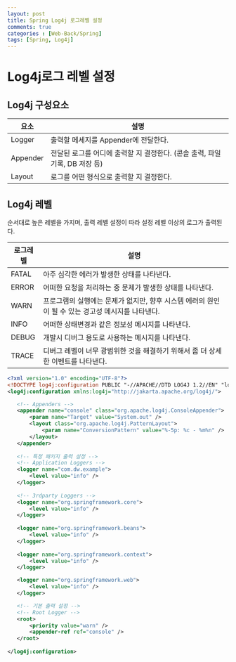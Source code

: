 ```yaml
---
layout: post
title: Spring Log4j 로그레벨 설정 
comments: true 
categories : [Web-Back/Spring]
tags: [Spring, Log4j]
---
```


# Log4j로그 레벨 설정 

## Log4j 구성요소

요소 | 설명
---|-----
Logger | 출력할 메세지를 Appender에 전달한다.
Appender | 전달된 로그를 어디에 출력할 지 결정한다. (콘솔 출력, 파일 기록, DB 저장 등)
Layout | 로그를 어떤 형식으로 출력할 지 결정한다.


## Log4j 레벨

순서대로 높은 레벨을 가지며, 출력 레벨 설정이 따라 설정 레벨 이상의 로그가 출력된다.

로그레벨 | 설명
-----|------
 FATAL | 아주 심각한 에러가 발생한 상태를 나타낸다.
 ERROR | 어떠한 요청을 처리하는 중 문제가 발생한 상태를 나타낸다.
 WARN | 프로그램의 실행에는 문제가 없지만, 향후 시스템 에러의 원인이 될 수 있는 경고성 메시지를 나타낸다.
 INFO | 어떠한 상태변경과 같은 정보성 메시지를 나타낸다.
 DEBUG | 개발시 디버그 용도로 사용하는 메시지를 나타낸다.
 TRACE | 디버그 레벨이 너무 광범위한 것을 해결하기 위해서 좀 더 상세한 이벤트를 나타낸다.

 ```xml
<?xml version="1.0" encoding="UTF-8"?>
<!DOCTYPE log4j:configuration PUBLIC "-//APACHE//DTD LOG4J 1.2//EN" "log4j.dtd">
<log4j:configuration xmlns:log4j="http://jakarta.apache.org/log4j/">

	<!-- Appenders -->
	<appender name="console" class="org.apache.log4j.ConsoleAppender">
		<param name="Target" value="System.out" />
		<layout class="org.apache.log4j.PatternLayout">
			<param name="ConversionPattern" value="%-5p: %c - %m%n" />
		</layout>
	</appender>
	
	<!-- 특정 패키지 출력 설정 -->
	<!-- Application Loggers -->
	<logger name="com.dw.example">
		<level value="info" />
	</logger>
	
	<!-- 3rdparty Loggers -->
	<logger name="org.springframework.core">
		<level value="info" />
	</logger>
	
	<logger name="org.springframework.beans">
		<level value="info" />
	</logger>
	
	<logger name="org.springframework.context">
		<level value="info" />
	</logger>

	<logger name="org.springframework.web">
		<level value="info" />
	</logger>

	<!-- 기본 출력 설정 -->
	<!-- Root Logger -->
	<root>
		<priority value="warn" />
		<appender-ref ref="console" />
	</root>
	
</log4j:configuration>

```
